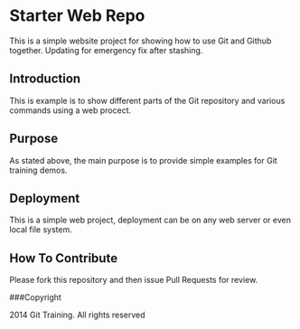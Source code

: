 # Starter Web Repo

This is a simple website project for showing how to use Git and Github together. 
Updating for emergency fix after stashing. 

## Introduction

This is example is to show different parts of the Git repository and various 
commands using a web procect.

## Purpose

As stated above, the main purpose is to provide simple examples for Git training demos. 

## Deployment

This is a simple web project, deployment can be on any web server or even local file system.

## How To Contribute 

Please fork this repository and then issue Pull Requests for review. 

###Copyright

2014 Git Training. All rights reserved